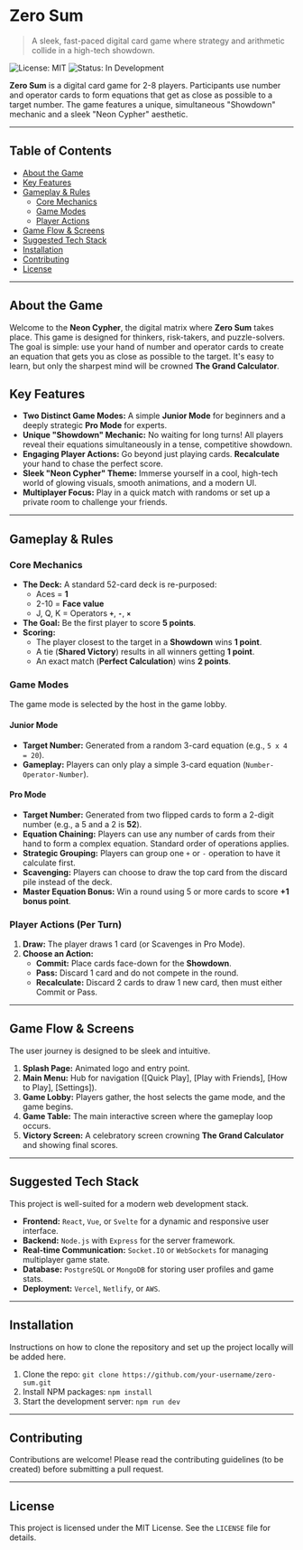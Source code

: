 # Zero Sum

> A sleek, fast-paced digital card game where strategy and arithmetic collide in a high-tech showdown.

![License: MIT](https://img.shields.io/badge/License-MIT-blue.svg)
![Status: In Development](https://img.shields.io/badge/status-in%20development-green.svg)

**Zero Sum** is a digital card game for 2-8 players. Participants use number and operator cards to form equations that get as close as possible to a target number. The game features a unique, simultaneous "Showdown" mechanic and a sleek "Neon Cypher" aesthetic.

---

## Table of Contents

- [About the Game](#about-the-game)
- [Key Features](#key-features)
- [Gameplay & Rules](#gameplay--rules)
  - [Core Mechanics](#core-mechanics)
  - [Game Modes](#game-modes)
  - [Player Actions](#player-actions)
- [Game Flow & Screens](#game-flow--screens)
- [Suggested Tech Stack](#suggested-tech-stack)
- [Installation](#installation)
- [Contributing](#contributing)
- [License](#license)

---

## About the Game

Welcome to the **Neon Cypher**, the digital matrix where **Zero Sum** takes place. This game is designed for thinkers, risk-takers, and puzzle-solvers. The goal is simple: use your hand of number and operator cards to create an equation that gets you as close as possible to the target. It's easy to learn, but only the sharpest mind will be crowned **The Grand Calculator**.

## Key Features

* **Two Distinct Game Modes:** A simple **Junior Mode** for beginners and a deeply strategic **Pro Mode** for experts.
* **Unique "Showdown" Mechanic:** No waiting for long turns! All players reveal their equations simultaneously in a tense, competitive showdown.
* **Engaging Player Actions:** Go beyond just playing cards. **Recalculate** your hand to chase the perfect score.
* **Sleek "Neon Cypher" Theme:** Immerse yourself in a cool, high-tech world of glowing visuals, smooth animations, and a modern UI.
* **Multiplayer Focus:** Play in a quick match with randoms or set up a private room to challenge your friends.

---

## Gameplay & Rules

### Core Mechanics

* **The Deck:** A standard 52-card deck is re-purposed:
    * Aces = **1**
    * 2-10 = **Face value**
    * J, Q, K = Operators **`+`**, **`-`**, **`×`**
* **The Goal:** Be the first player to score **5 points**.
* **Scoring:**
    * The player closest to the target in a **Showdown** wins **1 point**.
    * A tie (**Shared Victory**) results in all winners getting **1 point**.
    * An exact match (**Perfect Calculation**) wins **2 points**.

### Game Modes

The game mode is selected by the host in the game lobby.

#### Junior Mode
* **Target Number:** Generated from a random 3-card equation (e.g., `5 x 4 = 20`).
* **Gameplay:** Players can only play a simple 3-card equation (`Number-Operator-Number`).

#### Pro Mode
* **Target Number:** Generated from two flipped cards to form a 2-digit number (e.g., a 5 and a 2 is **52**).
* **Equation Chaining:** Players can use any number of cards from their hand to form a complex equation. Standard order of operations applies.
* **Strategic Grouping:** Players can group one `+` or `-` operation to have it calculate first.
* **Scavenging:** Players can choose to draw the top card from the discard pile instead of the deck.
* **Master Equation Bonus:** Win a round using 5 or more cards to score **+1 bonus point**.

### Player Actions (Per Turn)

1.  **Draw:** The player draws 1 card (or Scavenges in Pro Mode).
2.  **Choose an Action:**
    * **Commit:** Place cards face-down for the **Showdown**.
    * **Pass:** Discard 1 card and do not compete in the round.
    * **Recalculate:** Discard 2 cards to draw 1 new card, then must either Commit or Pass.

---

## Game Flow & Screens

The user journey is designed to be sleek and intuitive.

1.  **Splash Page:** Animated logo and entry point.
2.  **Main Menu:** Hub for navigation ([Quick Play], [Play with Friends], [How to Play], [Settings]).
3.  **Game Lobby:** Players gather, the host selects the game mode, and the game begins.
4.  **Game Table:** The main interactive screen where the gameplay loop occurs.
5.  **Victory Screen:** A celebratory screen crowning **The Grand Calculator** and showing final scores.

---

## Suggested Tech Stack

This project is well-suited for a modern web development stack.

* **Frontend:** `React`, `Vue`, or `Svelte` for a dynamic and responsive user interface.
* **Backend:** `Node.js` with `Express` for the server framework.
* **Real-time Communication:** `Socket.IO` or `WebSockets` for managing multiplayer game state.
* **Database:** `PostgreSQL` or `MongoDB` for storing user profiles and game stats.
* **Deployment:** `Vercel`, `Netlify`, or `AWS`.

---

## Installation

Instructions on how to clone the repository and set up the project locally will be added here.

1.  Clone the repo: `git clone https://github.com/your-username/zero-sum.git`
2.  Install NPM packages: `npm install`
3.  Start the development server: `npm run dev`

---

## Contributing

Contributions are welcome! Please read the contributing guidelines (to be created) before submitting a pull request.

---

## License

This project is licensed under the MIT License. See the `LICENSE` file for details.
